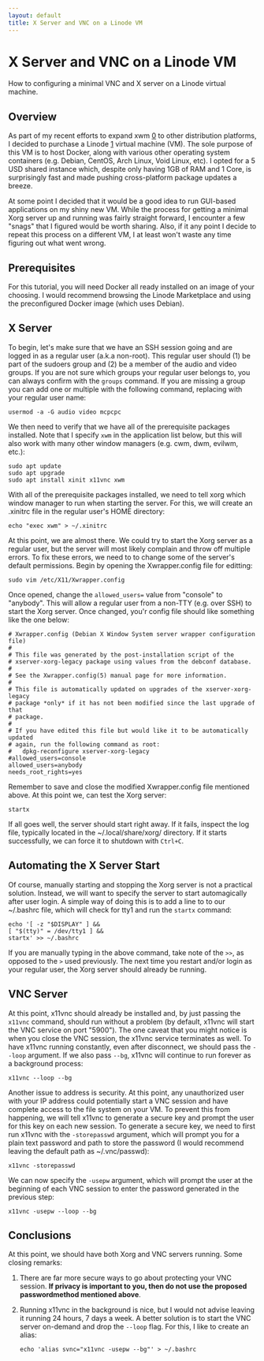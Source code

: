 ```yaml
---
layout: default
title: X Server and VNC on a Linode VM
---
```


X Server and VNC on a Linode VM
===============================

How to configuring a minimal VNC and X server on a Linode virtual machine.

Overview
--------

As part of my recent efforts to expand xwm [0] to other distribution
platforms, I decided to purchase a Linode [1] virtual machine (VM). The sole
purpose of this VM is to host Docker, along with various other operating
system containers (e.g. Debian, CentOS, Arch Linux, Void Linux, etc). I opted
for a 5 USD shared instance which, despite only having 1GB of RAM and 1 Core,
is surprisingly fast and made pushing cross-platform package updates a
breeze. 

At some point I decided that it would be a good idea to run GUI-based 
applications on my shiny new VM. While the process for getting a minimal Xorg 
server up and running was fairly straight forward, I encounter a few "snags" 
that I figured would be worth sharing. Also, if it any point I decide to repeat 
this process on a different VM, I at least won't waste any time figuring out 
what went wrong.

Prerequisites
-------------

For this tutorial, you will need Docker all ready installed on an image of
your choosing. I would recommend browsing the Linode Marketplace and using
the preconfigured Docker image (which uses Debian). 

X Server
--------

To begin, let's make sure that we have an SSH session going and are logged in as 
a regular user (a.k.a non-root). This regular user should (1) be part of the 
sudoers group and (2) be a member of the audio and video groups. If you are not 
sure which groups your regular user belongs to, you can always confirm with the 
`groups` command. If you are missing a group you can add one or multiple with the 
following command, replacing <username> with your regular user name:

    usermod -a -G audio video mcpcpc

We then need to verify that we have all of the prerequisite packages installed. 
Note that I specify `xwm` in the application list below, but this will also work 
with many other window managers (e.g. cwm, dwm, evilwm, etc.):

    sudo apt update
    sudo apt upgrade
    sudo apt install xinit x11vnc xwm

With all of the prerequisite packages installed, we need to tell xorg which 
window manager to run when starting the server. For this, we will create an 
.xinitrc file in the regular user's HOME directory: 

    echo "exec xwm" > ~/.xinitrc

At this point, we are almost there. We could try to start the Xorg server as a 
regular user, but the server will most likely complain and throw off multiple 
errors. To fix these errors, we need to to change some of the server's default
permissions. Begin by opening the Xwrapper.config file for editting:

    sudo vim /etc/X11/Xwrapper.config

Once opened, change the `allowed_users=` value from "console" to "anybody". This
will allow a regular user from a non-TTY (e.g. over SSH) to start the Xorg 
server. Once changed, you'r config file should like something like the one
below:

    # Xwrapper.config (Debian X Window System server wrapper configuration file)
    #
    # This file was generated by the post-installation script of the
    # xserver-xorg-legacy package using values from the debconf database.
    #
    # See the Xwrapper.config(5) manual page for more information.
    #
    # This file is automatically updated on upgrades of the xserver-xorg-legacy
    # package *only* if it has not been modified since the last upgrade of that
    # package.
    #
    # If you have edited this file but would like it to be automatically updated
    # again, run the following command as root:
    #   dpkg-reconfigure xserver-xorg-legacy
    #allowed_users=console
    allowed_users=anybody
    needs_root_rights=yes


Remember to save and close the modified Xwrapper.config file mentioned above. At 
this point we, can test the Xorg server:

    startx

If all goes well, the server should start right away.  If it fails, inspect the 
log file, typically located in the ~/.local/share/xorg/ directory. If it starts
successfully, we can force it to shutdown with `Ctrl+C`.

Automating the X Server Start
-----------------------------

Of course, manually starting and stopping the Xorg server is not a practical 
solution.  Instead, we will want to specify the server to start automagically
after user login. A simple way of doing this is to add a line to to our 
~/.bashrc file, which will check for tty1 and run the `startx` command:

    echo '[ -z "$DISPLAY" ] &&
    [ "$(tty)" = /dev/tty1 ] &&
    startx' >> ~/.bashrc

If you are manually typing in the above command, take note of the `>>`, as 
opposed to the `>` used previously. The next time you restart and/or login as 
your regular user, the Xorg server should already be running. 

VNC Server
----------

At this point, x11vnc should already be installed and, by just passing the 
`x11vnc` command, should run without a problem (by default, x11vnc will start
the VNC service on port "5900"). The one caveat that you might notice is when
you close the VNC session, the x11vnc service terminates as well. To have 
x11vnc running constantly, even after disconnect, we should pass the `--loop`
argument.  If we also pass `--bg`, x11vnc will continue to run forever as a 
background process:

    x11vnc --loop --bg

Another issue to address is security. At this point, any unauthorized user 
with your IP address could potentially start a VNC session and have complete
access to the file system on your VM. To prevent this from happening, we will 
tell x11vnc to generate a secure key and prompt the user for this key on each 
new session. To generate a secure key, we need to first run x11vnc with the 
`-storepasswd` argument, which will prompt you for a plain text password and 
path to store the password (I would recommend leaving the default path as 
~/.vnc/passwd):

    x11vnc -storepasswd

We can now specify the `-usepw` argument, which will prompt the user at
the beginning of each VNC session to enter the password generated in the
previous step:

    x11vnc -usepw --loop --bg

Conclusions
-----------

At this point, we should have both Xorg and VNC servers running. Some closing
remarks:

1.  There are far more secure ways to go about protecting your VNC session. **If
    privacy is important to you, then do not use the proposed passwordmethod
    mentioned above**.
2.  Running x11vnc in the background is nice, but I would not advise leaving it 
    running 24 hours, 7 days a week. A better solution is to start the VNC
    server on-demand and drop the `--loop` flag. For this, I like to create an
    alias:

        echo 'alias svnc="x11vnc -usepw --bg"' > ~/.bashrc

[0]: http://github.com/mcpcpc/xwm
[1]: https://www.linode.com/?r=0c625ecd8478eb827df57d2e2ffa095759d089ab